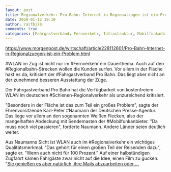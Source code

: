 ```yaml
---
layout: post
title: Regionalverkehr: Pro Bahn: Internet in Regionalzügen ist ein Problem, aus Berliner Morgenpost
date: 2020-01-12 19:19
author: ralfbj70
comments: true
categories: [Fahrgastverband, Fernverkehr, Infrastruktur, Mobilfunkanbieter, Naumann, Regionalbahn, Regionalverkehr, Regionalverkehr, Schienen, WLAN]
---
```

https://www.morgenpost.de/wirtschaft/article228112601/Pro-Bahn-Internet-in-Regionalzuegen-ist-ein-Problem.html

#WLAN im Zug ist nicht nur im #Fernverkehr ein Dauerthema. Auch auf den #Regionalbahn-Strecken wollen die Kunden surfen. Vor allem in der Fläche hakt es da, kritisiert der #Fahrgastverband Pro Bahn. Das liegt aber nicht an der zunehmend besseren Ausstattung der Züge.

Der Fahrgastverband Pro Bahn hat die Verfügbarkeit von kostenfreiem WLAN im deutschen #Schienen-Regionalverkehr als unzureichend kritisiert.

"Besonders in der Fläche ist das zum Teil ein großes Problem", sagte der Ehrenvorsitzende Karl-Peter #Naumann der Deutschen Presse-Agentur. Das liege vor allem an den sogenannten Weißen Flecken, also der mangelhaften Abdeckung mit Sendemasten der #Mobilfunkanbieter. "Da muss noch viel passieren", forderte Naumann. Andere Länder seien deutlich weiter.

Aus Naumanns Sicht ist WLAN auch im #Regionalverkehr ein wichtiges Qualitätsmerkmal. "Das gehört für einen großen Teil der Reisenden dazu", sagte er. "Wenn auch nicht für 100 Prozent." Auf einer halbstündigen Zugfahrt kämen Fahrgäste zwar nicht auf die Idee, einen Film zu gucken. "<a href="https://www.morgenpost.de/wirtschaft/article228112601/Pro-Bahn-Internet-in-Regionalzuegen-ist-ein-Problem.html">Sie genießen es aber natürlich, ihre Mails abzuarbeiten oder ...</a>

